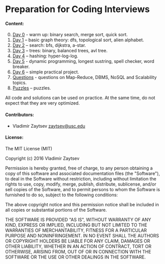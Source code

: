 # Preparation for Coding Interviews

#### Content:

0. [Day 0](./day_0) - warm up: binary search, merge sort, quick sort.
1. [Day 1](./day_1) – basic graph theory: dfs, topological sort, alien alphabet.
2. [Day 2](./day_2) – search: bfs, dijkstra, a-star.
3. [Day 3](./day_3) – trees: binary, balanced trees, avl tree.
4. [Day 4](./day_4) – hashing: hyper-log-log.
5. [Day 5](./day_5) - dynamic programming, longest sustring, spell checker, word breaker.
6. [Day 6](./day_6) – simple practical project.
7. [Questions](./questions.md) - questions on Map-Reduce, DBMS, NoSQL and Scalability topics.
8. [Puzzles](./puzzles) – puzzles.

All code and solutions can be used on practice. At the same time, do not expect that they are very optimized.

#### Contributors:

* Vladimir Zaytsev <zaytsev@usc.edu>

#### License:

The MIT License (MIT)

Copyright (c) 2016 Vladimir Zaytsev

Permission is hereby granted, free of charge, to any person obtaining a copy
of this software and associated documentation files (the "Software"), to deal
in the Software without restriction, including without limitation the rights
to use, copy, modify, merge, publish, distribute, sublicense, and/or sell
copies of the Software, and to permit persons to whom the Software is
furnished to do so, subject to the following conditions:

The above copyright notice and this permission notice shall be included in all
copies or substantial portions of the Software.

THE SOFTWARE IS PROVIDED "AS IS", WITHOUT WARRANTY OF ANY KIND, EXPRESS OR
IMPLIED, INCLUDING BUT NOT LIMITED TO THE WARRANTIES OF MERCHANTABILITY,
FITNESS FOR A PARTICULAR PURPOSE AND NONINFRINGEMENT. IN NO EVENT SHALL THE
AUTHORS OR COPYRIGHT HOLDERS BE LIABLE FOR ANY CLAIM, DAMAGES OR OTHER
LIABILITY, WHETHER IN AN ACTION OF CONTRACT, TORT OR OTHERWISE, ARISING FROM,
OUT OF OR IN CONNECTION WITH THE SOFTWARE OR THE USE OR OTHER DEALINGS IN THE
SOFTWARE.
